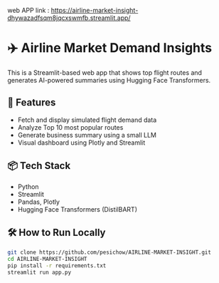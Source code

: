 web APP link : https://airline-market-insight-dhywazadfsqm8jqcxswmfb.streamlit.app/
# ✈️ Airline Market Demand Insights

This is a Streamlit-based web app that shows top flight routes and generates AI-powered summaries using Hugging Face Transformers.

## 🚀 Features
- Fetch and display simulated flight demand data
- Analyze Top 10 most popular routes
- Generate business summary using a small LLM
- Visual dashboard using Plotly and Streamlit

## 📦 Tech Stack
- Python
- Streamlit
- Pandas, Plotly
- Hugging Face Transformers (DistilBART)

## 🛠️ How to Run Locally
```bash
git clone https://github.com/pesichow/AIRLINE-MARKET-INSIGHT.git
cd AIRLINE-MARKET-INSIGHT
pip install -r requirements.txt
streamlit run app.py
